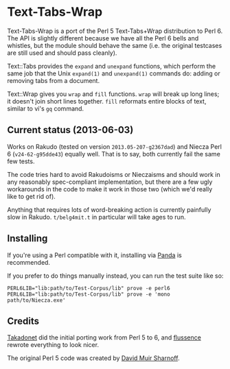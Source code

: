 Text-Tabs-Wrap
==============

Text-Tabs-Wrap is a port of the Perl 5 Text-Tabs+Wrap distribution to Perl 6. The API is slightly
different because we have all the Perl 6 bells and whistles, but the module should behave the same
(i.e. the original testcases are still used and should pass cleanly).

Text::Tabs provides the `expand` and `unexpand` functions, which perform the same job that the
Unix `expand(1)` and `unexpand(1)` commands do: adding or removing tabs from a document.

Text::Wrap gives you `wrap` and `fill` functions. `wrap` will break up long lines; it doesn't join
short lines together. `fill` reformats entire blocks of text, similar to vi's `gq` command.

Current status (2013-06-03)
---------------------------

Works on Rakudo (tested on version `2013.05-207-g2367dad`) and Niecza Perl 6 (`v24-62-g95dde43`)
equally well. That is to say, both currently fail the same few tests.

The code tries hard to avoid Rakudoisms or Nieczaisms and should work in any reasonably
spec-compliant implementation, but there are a few ugly workarounds in the code to make it work in
those two (which we'd really like to get rid of).

Anything that requires lots of word-breaking action is currently painfully slow in Rakudo.
`t/belg4mit.t` in particular will take ages to run.

Installing
----------

If you're using a Perl compatible with it, installing via [Panda](https://github.com/tadzik/panda/)
is recommended.

If you prefer to do things manually instead, you can run the test suite like so:

    PERL6LIB="lib:path/to/Test-Corpus/lib" prove -e perl6
    PERL6LIB="lib:path/to/Test-Corpus/lib" prove -e 'mono path/to/Niecza.exe'

Credits
-------

[Takadonet](https://github.com/Takadonet) did the initial porting work from Perl 5 to 6, and
[flussence](https://github.com/flussence) rewrote everything to look nicer.

The original Perl 5 code was created by [David Muir Sharnoff](http://search.cpan.org/~muir/).
